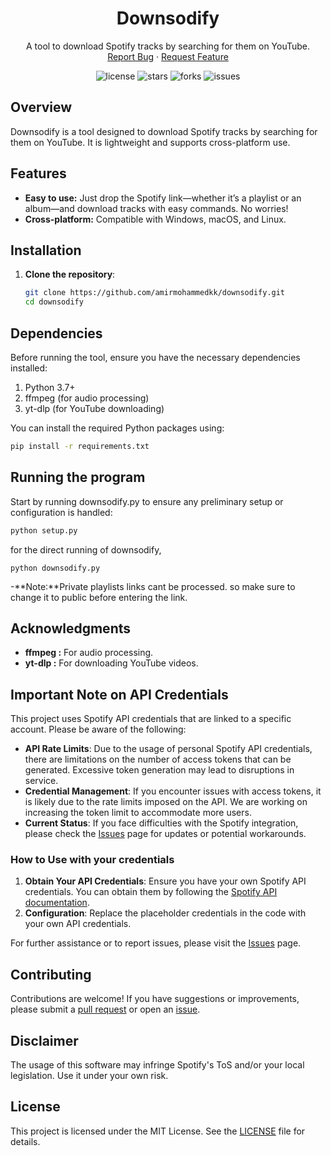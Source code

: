 </p>

<h1 align="center">Downsodify</h1>
<p align="center">
  A tool to download Spotify tracks by searching for them on YouTube.
  <br/>
  <a href="https://github.com/amirmohammedkk/downsodify/issues">Report Bug</a>
  ·
  <a href="https://github.com/amirmohammedkk/downsodify/issues">Request Feature</a>
</p>

<p align="center">
  <img src="https://img.shields.io/github/license/amirmohammedkk/downsodify" alt="license"/>
  <img src="https://img.shields.io/github/stars/amirmohammedkk/downsodify" alt="stars"/>
  <img src="https://img.shields.io/github/forks/amirmohammedkk/downsodify" alt="forks"/>
  <img src="https://img.shields.io/github/issues/amirmohammedkk/downsodify" alt="issues"/>
</p>

## Overview

Downsodify is a tool designed to download Spotify tracks by searching for them on YouTube. It is lightweight and supports cross-platform use.

## Features

- **Easy to use:** Just drop the Spotify link—whether it’s a playlist or an album—and download tracks with easy commands. No worries!
- **Cross-platform:** Compatible with Windows, macOS, and Linux.

## Installation

1. **Clone the repository**:
   ```bash
   git clone https://github.com/amirmohammedkk/downsodify.git
   cd downsodify

## Dependencies

Before running the tool, ensure you have the necessary dependencies installed:

1.  Python 3.7+
2.  ffmpeg (for audio processing)
3.  yt-dlp (for YouTube downloading)
   
You can install the required Python packages using:
  ```bash
  pip install -r requirements.txt
  ```
## Running the program

Start by running downsodify.py to ensure any preliminary setup or configuration is handled:
```bash
python setup.py
```
for the direct running of downsodify,
```
python downsodify.py
```

-**Note:**Private playlists links cant be processed. so make sure to change it to public before entering the link.
## Acknowledgments

- **ffmpeg :** For audio processing.
- **yt-dlp :** For downloading YouTube videos.

## Important Note on API Credentials

This project uses Spotify API credentials that are linked to a specific account. Please be aware of the following:

- **API Rate Limits**: Due to the usage of personal Spotify API credentials, there are limitations on the number of access tokens that can be generated. Excessive token generation may lead to disruptions in service.
- **Credential Management**: If you encounter issues with access tokens, it is likely due to the rate limits imposed on the API. We are working on increasing the token limit to accommodate more users.
- **Current Status**: If you face difficulties with the Spotify integration, please check the [Issues](https://github.com/amirmohammedkk/downsodify/issues) page for updates or potential workarounds.

### How to Use with your credentials

1. **Obtain Your API Credentials**: Ensure you have your own Spotify API credentials. You can obtain them by following the [Spotify API documentation](https://developer.spotify.com/documentation/web-api/).
2. **Configuration**: Replace the placeholder credentials in the code with your own API credentials.

For further assistance or to report issues, please visit the [Issues](https://github.com/amirmohammedkk/downsodify/issues) page.


## Contributing

Contributions are welcome! If you have suggestions or improvements, please submit a [pull request](https://github.com/amirmohammedkk/downsodify/pulls) or open an [issue](https://github.com/amirmohammedkk/downsodify/issues/new/choose).


## Disclaimer
The usage of this software may infringe Spotify's ToS and/or your local legislation. Use it under your own risk.





## License

This project is licensed under the MIT License. See the [LICENSE](/LICENSE) file for details.



   





